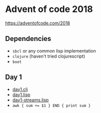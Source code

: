 # Advent of code 2018

https://adventofcode.com/2018

## Dependencies

* `sbcl` or any common lisp implementation
* `clojure` (haven't tried clojurescript)
* `boot`

## Day 1

* [day1.clj](day1/day1.clj)
* [day1.lisp](day1/day1.lisp)
* [day1-streams.lisp](day1/day1-streams.lisp)
* `awk { sum += $1 } END { print sum }`



